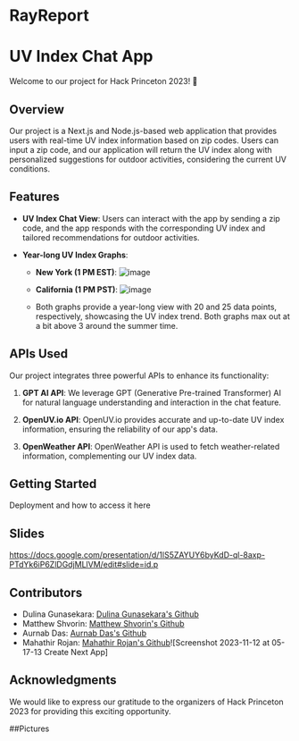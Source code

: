 # RayReport
# UV Index Chat App

Welcome to our project for Hack Princeton 2023! 🚀

## Overview

Our project is a Next.js and Node.js-based web application that provides users with real-time UV index information based on zip codes. Users can input a zip code, and our application will return the UV index along with personalized suggestions for outdoor activities, considering the current UV conditions.

## Features

- **UV Index Chat View**: Users can interact with the app by sending a zip code, and the app responds with the corresponding UV index and tailored recommendations for outdoor activities.

- **Year-long UV Index Graphs**:
  - **New York (1 PM EST)**: ![image](https://github.com/Dulinag/RayReport/assets/71457948/3d243458-6e52-4f9b-9971-64742eaef326)
  - **California (1 PM PST)**: ![image](https://github.com/Dulinag/RayReport/assets/71457948/93b2a7a5-89cc-4280-b9f2-7fae64eddede)

  - Both graphs provide a year-long view with 20 and 25 data points, respectively, showcasing the UV index trend. Both graphs max out at a bit above 3 around the summer time.

## APIs Used

Our project integrates three powerful APIs to enhance its functionality:

1. **GPT AI API**: We leverage GPT (Generative Pre-trained Transformer) AI for natural language understanding and interaction in the chat feature.

2. **OpenUV.io API**: OpenUV.io provides accurate and up-to-date UV index information, ensuring the reliability of our app's data.

3. **OpenWeather API**: OpenWeather API is used to fetch weather-related information, complementing our UV index data.

## Getting Started

Deployment and how to access it here

## Slides

https://docs.google.com/presentation/d/1lS5ZAYUY6byKdD-ql-8axp-PTdYk6iP6ZlDGdjMLlVM/edit#slide=id.p

## Contributors

- Dulina Gunasekara: [Dulina Gunasekara's Github](https://github.com/Dulinag)
- Matthew Shvorin: [Matthew Shvorin's Github](https://github.com/mshvorin)
- Aurnab Das: [Aurnab Das's Github](https://github.com/aurnabdas)
- Mahathir Rojan: [Mahathir Rojan's Github](https://github.com/mahathirrojan)![Screenshot 2023-11-12 at 05-17-13 Create Next App]


## Acknowledgments

We would like to express our gratitude to the organizers of Hack Princeton 2023 for providing this exciting opportunity.


##Pictures



